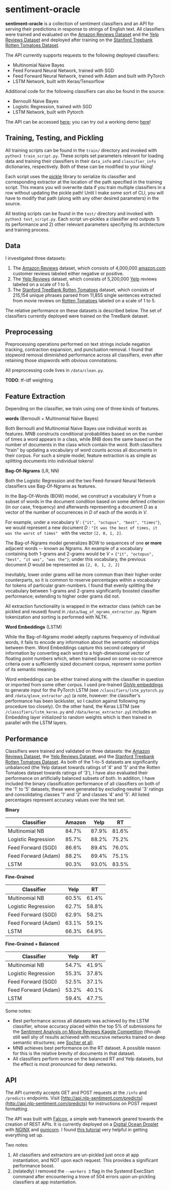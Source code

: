 # sentiment-oracle

**sentiment-oracle** is a collection of sentiment classifiers and an API for serving their predictions in response to strings of English text. All classifiers were trained and evaluated on the [Amazon Reviews Dataset](https://www.kaggle.com/bittlingmayer/amazonreviews/data) and the [Yelp Reviews Dataset](https://www.yelp.com/dataset/download) and deployed after training on the [Stanford Treebank Rotten Tomatoes Dataset](https://nlp.stanford.edu/sentiment/).

The API currently supports requests to the following deployed classifiers:

  * Multinomial Naive Bayes
  * Feed Forward Neural Network, trained with SGD
  * Feed Forward Neural Network, trained with Adam and built with PyTorch
  * LSTM Network, built with Keras/Tensorflow

Additional code for the following classifiers can also be found in the source:

  * Bernoulli Naive Bayes
  * Logistic Regression, trained with SGD
  * LSTM Network, built with Pytorch

The API can be accessed [here](http://api.nlp-sentiment.com/predicts); you can try out a working demo [here](http://nicholasbrown.io/demos/sentiment-oracle/)!

## Training, Testing, and Pickling

All training scripts can be found in the `train/` directory and invoked with `python3 train_script.py`. These scripts set parameters relevant for loading data and training their classifiers in their `data_info` and `classifier_info` dictionaries, respectively. Both of these can be modified to your liking!

Each script uses the [pickle](https://docs.python.org/3/library/pickle.html) library to serialize its classifier and corresponding extractor at the location of the path specified in the training script. This means you will overwrite data if you train multiple classifiers in a row without updating the pickle path! Until I make some sort of CLI, you will have to modify that path (along with any other desired parameters) in the source.

All testing scripts can be found in the `test/` directory and invoked with `python3 test_script.py`. Each script un-pickles a classifier and outputs 1) its performance and 2) other relevant parameters specifying its architecture and training process.

## Data

I investigated three datasets:

1) The [Amazon Reviews](https://www.kaggle.com/bittlingmayer/amazonreviews/data) dataset, which consists of 4,000,000 [amazon.com](http://www.amazon.com) customer reviews labeled either negative or positive.
2) The [Yelp Reviews](https://www.yelp.com/dataset/download) dataset, which consists of 5,200,000 [Yelp](http://www.yelp.com) reviews labeled on a scale of 1 to 5.
3) The [Stanford TreeBank Rotten Tomatoes](https://nlp.stanford.edu/sentiment/) dataset, which consists of 215,154 unique phrases parsed from 11,855 single sentences extracted from movie reviews on [Rotten Tomatoes](http://www.rottentomatoes.com) labeled on a scale of 1 to 5.

The relative performance on these datasets is described below. The set of classifiers currently deployed were trained on the TreeBank dataset.

## Preprocessing

Preprocessing operations performed on text strings include negation tracking, contraction expansion, and punctuation removal. I found that stopword removal diminished performance across all classifiers, even after retaining those stopwords with obvious connotations.

All preprocessing code lives in `/data/clean.py`.

**TODO**: tf-idf weighting

## Feature Extraction

Depending on the classifier, we train using one of three kinds of features.

**words** (Bernoulli + Multinomial Naive Bayes)

Both Bernoulli and Multinomial Naive Bayes use individual words as features. MNB constructs conditional probabilities based on on the number of times a word appears in a class, while BNB does the same based on the number of documents in the class which contain the word. Both classifiers "train" by updating a vocabulary of word counts across all documents in their corpus. For such a simple model, feature extraction is as simple as splitting documents into individual tokens!

**Bag-Of-Ngrams** (LR, NN)

Both the Logistic Regression and the two Feed-forward Neural Network classifiers use Bag-Of-Ngrams as features.

In the Bag-Of-Words (BOW) model, we construct a vocabulary *V* from a subset of words in the document condition based on some defined criterion (in our case, frequency) and afterwards representing a document *D* as a vector of the number of occurrences in *D* of each of the words in *V*.

For example, under a vocabulary *V* : `{"it", "octupus", "best", "times"}`, we would represent a new document *D* : `"It was the best of times, it was the worst of times" ` with the vector `[2, 0, 1, 2]`.

The Bag-of-Ngrams model generalizes BOW to sequences of one **or more** adjacent words -- known as Ngrams. An example of a vocabulary containing both 1-grams and 2-grams would be *V* = `{"it", "octopus", "best", "it was", "was the"}`; under this vocabulary, the previous document *D* would be represented as `[2, 0, 1, 2, 2]`

Inevitably, lower order grams will be more common than their higher-order counterparts, so it is common to reserve percentages within a vocabulary for tokens of particular gram-numbers. I found that evenly splitting the vocabulary between 1-grams and 2-grams significantly boosted classifier performance; extending to higher order grams did not.

All extraction functionality is wrapped in the  extractor class (which can be pickled and reused) found in `/data/bag_of_ngrams_extractor.py`. Ngram tokenization and sorting is performed with NLTK.


**Word Embeddings** (LSTM)

While the Bag-of-Ngrams model adeptly captures frequency of individual words, it fails to encode any information about the semantic relationships between them. Word Embeddings capture this second category of information by converting each word to a high-dimensional vector of floating point numbers which, when trained based on some co-occurrence criteria over a sufficiently sized document corpus, represent some portion of its semantic meaning.

Word embeddings can be either trained along with the classifier in question or imported from some other corpus. I used pre-trained [GloVe embeddings](https://nlp.stanford.edu/projects/glove/) to generate input for the PyTorch LSTM (see `/classifiers/lstm_pytorch.py` and `/data/glove_extractor.py`) (a note, however: the classifier's performance has been lackluster, so I caution against following my procedure too closely). On the other hand, the Keras LSTM (see `/classifiers/lstm_keras.py` and `/data/keras_extractor.py`) includes an Embedding layer initialized to random weights which is then trained in parallel with the LSTM layers.

## Performance

Classifiers were trained and validated on three datasets: the [Amazon Reviews Dataset](https://www.kaggle.com/bittlingmayer/amazonreviews/data), the [Yelp Reviews Dataset](https://www.yelp.com/dataset/download), and the [Stanford Treebank Rotten Tomatoes Dataset](https://nlp.stanford.edu/sentiment/). As both of the 1-to-5 datasets are significantly
unbalanced (the Yelp dataset towards ratings of '4' and '5' and the Rotten Tomatoes dataset towards ratings of '3'), I have also evaluated their performance on artificially balanced subsets of both. In addition, I have included the binary classification performance of all classifiers on both of the '1' to '5' datasets; these were generated by excluding neutral '3' ratings and consolidating classes '1' and '2' and classes '4' and '5'. All listed percentages represent accuracy values over the test set.

**Binary**

| Classifier          | Amazon | Yelp  | RT    |
| ----------          | ------ | ------| ------|
| Multinomial NB      | 84.7%  | 87.9% | 81.6% |
| Logistic Regression | 85.7%  | 88.2% | 75.2% |
| Feed Forward (SGD)  | 86.6%  | 89.4% | 76.0% |       
| Feed Forward (Adam) | 88.2%  | 89.4% | 75.1% |
| LSTM                | 90.3%  | 93.0% | 83.5% |

**Fine-Grained**

| Classifier          | Yelp  | RT    |
| ----------          | ------| ------|
| Multinomial NB      | 60.5% | 61.4% |
| Logistic Regression | 62.7% | 58.8% |
| Feed Forward (SGD)  | 62.9% | 58.2% |
| Feed Forward (Adam) | 63.1% | 59.1% |
| LSTM                | 66.3% | 64.9% |

**Fine-Grained + Balanced**

| Classifier          | Yelp  | RT    |
| ----------          | ------| ------|
| Multinomial NB      | 54.7% | 41.9% |
| Logistic Regression | 55.3% | 37.8% |
| Feed Forward (SGD)  | 52.5% | 37.1% |
| Feed Forward (Adam) | 53.2% | 40.1% |
| LSTM                | 59.4% | 47.7% |


Some notes:

* Best performance across all datasets was achieved by the LSTM classifier, whose accuracy placed within the top 5% of submissions for the [Sentiment Analysis on Movie Reviews Kaggle Competition](https://www.kaggle.com/c/sentiment-analysis-on-movie-reviews/leaderboard) (though still well shy of results achieved with recursive networks trained on deep semantic structures; see [Socher et al](https://nlp.stanford.edu/sentiment/)).
* MNB achieves best performance on the RT dataset. A possible reason for this is the relative brevity of documents in that dataset.
* All classifiers perform worse on the balanced RT and Yelp datasets, but the effect is most pronounced for deep networks.

## API

The API currently accepts GET and POST requests at the `/info` and `/predicts` endpoints. Visit [http://api.nlp-sentiment.com/predicts](http://api.nlp-sentiment.com/predicts) for instructions on POST request formatting.

The API was built with [Falcon](https://falconframework.org/), a simple web framework geared towards the creation of REST APIs. It is currently deployed on a [Digital Ocean Droplet](https://www.digitalocean.com/products/droplets/) with [NGINX](https://www.nginx.com/) and [gunicorn](http://gunicorn.org/). I found [this tutorial](https://www.digitalocean.com/community/tutorials/how-to-deploy-falcon-web-applications-with-gunicorn-and-nginx-on-ubuntu-16-04) very helpful in getting everything set up.

Two notes:

1) All classifiers and extractors are un-pickled just once at app instantiation, and NOT upon each request. This provides a significant performance boost.
2) (relatedly) I removed the `--workers 3` flag in the Systemd ExecStart command after encountering a trove of 504 errors upon un-pickling classifiers at app instantiation.
